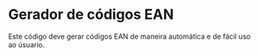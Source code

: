# Gerador de códigos EAN
Este código deve gerar códigos EAN de maneira automática e de fácil uso ao úsuario. 
